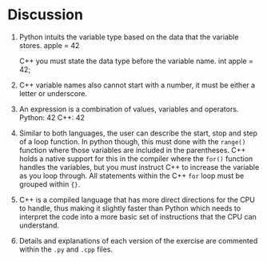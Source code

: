 # Discussion

1. Python intuits the variable type based on the data that the variable stores.
    apple = 42

   C++ you must state the data type before the variable name.
    int apple = 42;

2. C++ variable names also cannot start with a number, it must be either a letter or underscore.

3. An expression is a combination of values, variables and operators.
Python: 42
C++: 42

4. Similar to both languages, the user can describe the start, stop and step of a loop function. In python though, this must done with the `range()` function where those variables are included in the parentheses. C++ holds a native support for this in the compiler where the `for()` function handles the variables, but you must instruct C++ to increase the variable as you loop through. All statements within the C++ `for` loop must be grouped within `{}`.

5. C++ is a compiled language that has more direct directions for the CPU to handle, thus making it slightly faster than Python which needs to interpret the code into a more basic set of instructions that the CPU can understand.

6. Details and explanations of each version of the exercise are commented within the `.py` and `.cpp` files.
